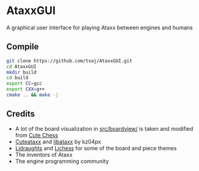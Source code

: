 # AtaxxGUI

A graphical user interface for playing Ataxx between engines and humans

## Compile

```bash
git clone https://github.com/tsoj/AtaxxGUI.git
cd AtaxxGUI
mkdir build
cd build
export CC=gcc
export CXX=g++
cmake .. && make -j
```

## Credits

- A lot of the board visualization in [src/boardview/](src/boardview/) is taken and modified from [Cute Chess](https://github.com/cutechess/cutechess)
- [Cuteataxx](https://github.com/kz04px/cuteataxx) and [libataxx](https://github.com/kz04px/libataxx) by kz04px
- [Lidraughts](https://github.com/RoepStoep/lidraughts) and [Lichess](https://github.com/lichess-org/lila) for some of the board and piece themes
- The inventors of Ataxx
- The engine programming community
